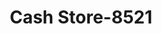 ---
f_zip-code: 48604
f_state-code: MI
title: Cash Store-8521
f_phone: 989-792-0401
f_city-only: Saginaw
f_address: 3220 Tittabawassee Rd Saginaw
f_location-unique-id: '8521'
slug: cash-store-8521
updated-on: '2024-05-30T13:46:58.046Z'
created-on: '2024-05-30T13:36:59.803Z'
published-on: '2024-05-30T13:54:32.469Z'
f_city-state: cms/city/saginaw-mi.md
f_company: cms/company/cash-store.md
f_state: cms/state/michigan.md
layout: '[payday-loan].html'
tags: payday-loan
---